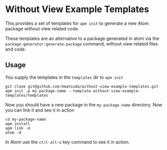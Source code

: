 # Without View Example Templates

This provides a set of templates for `apm init` to generate a new Atom package without view related code.

These templates are an alternative to a package generated in atom via the `package-generator:generate-package` command, without view related files and code.

## Usage

You supply the templates in the `templates` dir to `apm init`

```
git clone git@github.com:hmatsuda/without-view-example-templates.git
apm init -p my-package-name --template without-view-example-templates/templates
```

Now you should have a new package in the `my-package-name` directory. Now you can link it and see it in action

```
cd my-package-name
apm install
apm link -d
atom -d
```

In Atom use the `ctrl-alt-o` key command to see it in action.
